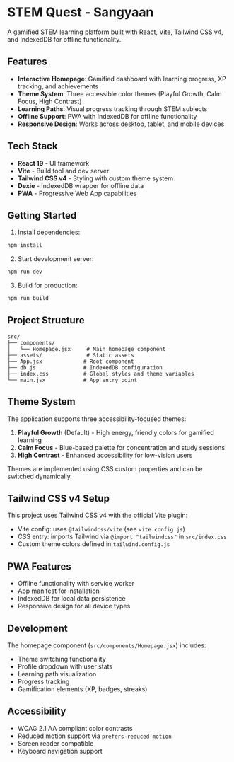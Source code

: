 # STEM Quest - Sangyaan

A gamified STEM learning platform built with React, Vite, Tailwind CSS v4, and IndexedDB for offline functionality.

## Features

- **Interactive Homepage**: Gamified dashboard with learning progress, XP tracking, and achievements
- **Theme System**: Three accessible color themes (Playful Growth, Calm Focus, High Contrast)
- **Learning Paths**: Visual progress tracking through STEM subjects
- **Offline Support**: PWA with IndexedDB for offline functionality
- **Responsive Design**: Works across desktop, tablet, and mobile devices

## Tech Stack

- **React 19** - UI framework
- **Vite** - Build tool and dev server
- **Tailwind CSS v4** - Styling with custom theme system
- **Dexie** - IndexedDB wrapper for offline data
- **PWA** - Progressive Web App capabilities

## Getting Started

1. Install dependencies:
```bash
npm install
```

2. Start development server:
```bash
npm run dev
```

3. Build for production:
```bash
npm run build
```

## Project Structure

```
src/
├── components/
│   └── Homepage.jsx     # Main homepage component
├── assets/              # Static assets
├── App.jsx             # Root component
├── db.js               # IndexedDB configuration
├── index.css           # Global styles and theme variables
└── main.jsx            # App entry point
```

## Theme System

The application supports three accessibility-focused themes:

1. **Playful Growth** (Default) - High energy, friendly colors for gamified learning
2. **Calm Focus** - Blue-based palette for concentration and study sessions
3. **High Contrast** - Enhanced accessibility for low-vision users

Themes are implemented using CSS custom properties and can be switched dynamically.

## Tailwind CSS v4 Setup

This project uses Tailwind CSS v4 with the official Vite plugin:

- Vite config: uses `@tailwindcss/vite` (see `vite.config.js`)
- CSS entry: imports Tailwind via `@import "tailwindcss"` in `src/index.css`
- Custom theme colors defined in `tailwind.config.js`

## PWA Features

- Offline functionality with service worker
- App manifest for installation
- IndexedDB for local data persistence
- Responsive design for all device types

## Development

The homepage component (`src/components/Homepage.jsx`) includes:

- Theme switching functionality
- Profile dropdown with user stats
- Learning path visualization
- Progress tracking
- Gamification elements (XP, badges, streaks)

## Accessibility

- WCAG 2.1 AA compliant color contrasts
- Reduced motion support via `prefers-reduced-motion`
- Screen reader compatible
- Keyboard navigation support
